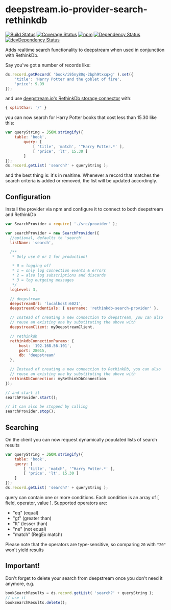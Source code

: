 # deepstream.io-provider-search-rethinkdb

[![Build Status](https://travis-ci.org/deepstreamIO/deepstream.io-provider-search-rethinkdb.svg?branch=master)](https://travis-ci.org/deepstreamIO/deepstream.io-provider-search-rethinkdb)
[![Coverage Status](https://coveralls.io/repos/github/deepstreamIO/deepstream.io-provider-search-rethinkdb/badge.svg?branch=master)](https://coveralls.io/github/deepstreamIO/deepstream.io-provider-search-rethinkdb?branch=master)
[![npm](https://img.shields.io/npm/v/deepstream.io-provider-search-rethinkdb.svg)](https://www.npmjs.com/package/deepstream.io-provider-search-rethinkdb)
[![Dependency Status](https://david-dm.org/deepstreamIO/deepstream.io-provider-search-rethinkdb.svg)](https://david-dm.org/deepstreamIO/deepstream.io-provider-search-rethinkdb)
[![devDependency Status](https://david-dm.org/deepstreamIO/deepstream.io-provider-search-rethinkdb/dev-status.svg)](https://david-dm.org/deepstreamIO/deepstream.io-provider-search-rethinkdb#info=devDependencies)


Adds realtime search functionality to deepstream when used in conjunction with RethinkDb.

Say you've got a number of records like:

```js
ds.record.getRecord( 'book/i95ny80q-2bph9txxqxg' ).set({
	'title': 'Harry Potter and the goblet of fire',
	'price': 9.99
});
```

and use [deepstream.io's RethinkDb storage connector](https://github.com/hoxton-one/deepstream.io-storage-rethinkdb) with:

```js
{ splitChar: '/' }
```

you can now search for Harry Potter books that cost less than 15.30 like this:

```js
var queryString = JSON.stringify({
	table: 'book',
    	query: [
    		[ 'title', 'match', '^Harry Potter.*' ],
        	[ 'price', 'lt', 15.30 ]
    	]
});
ds.record.getList( 'search?' + queryString );
```

and the best thing is: it's in realtime. Whenever a record that matches the search criteria is added or removed, the list will be updated accordingly.


Configuration
--------------------------------
Install the provider via npm and configure it to connect to both deepstream and RethinkDb

```js
var SearchProvider = require( './src/provider' );

var searchProvider = new SearchProvider({
  //optional, defaults to 'search'
  listName: 'search',

  /**
   * Only use 0 or 1 for production!

   * 0 = logging off
   * 1 = only log connection events & errors
   * 2 = also log subscriptions and discards
   * 3 = log outgoing messages
   */
  logLevel: 3,

  // deepstream
  deepstreamUrl: 'localhost:6021',
  deepstreamCredentials: { username: 'rethinkdb-search-provider' },

  // Instead of creating a new connection to deepstream, you can also
  // reuse an existing one by substituting the above with
  deepstreamClient: myDeepstreamClient,

  // rethinkdb
  rethinkdbConnectionParams: {
      host: '192.168.56.101',
      port: 28015,
      db: 'deepstream'
  },

  // Instead of creating a new connection to RethinkDb, you can also
  // reuse an existing one by substituting the above with
  rethinkDbConnection: myRethinkDbConnection
});

// and start it
searchProvider.start();

// it can also be stopped by calling
searchProvider.stop();
```

Searching
---------------------------------
On the client you can now request dynamically populated lists of search results


```js
var queryString = JSON.stringify({
	table: 'book',
    query: [
    	[ 'title', 'match', '^Harry Potter.*' ],
        [ 'price', 'lt', 15.30 ]
    ]
});
ds.record.getList( 'search?' + queryString );
```
query can contain one or more conditions. Each condition is an array of [ field, operator, value ]. Supported operators are:

 * "eq" (equal)
 * "gt" (greater than)
 * "lt" (lesser than)
 * "ne" (not equal)
 * "match" (RegEx match)

Please note that the operators are type-sensitive, so comparing `20` with `"20"` won't yield results

Important!
--------------------------------
Don't forget to delete your search from deepstream once you don't need it anymore, e.g.

```js
bookSearchResults = ds.record.getList( 'search?' + queryString );
// use it
bookSearchResults.delete();
```
